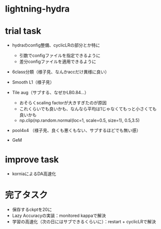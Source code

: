# lightning-hydra

# trial task
* hydraのconfig整備、cyclicLRの部分とか特に
    * 引数でconfigファイルを指定できるように
    * 差分configファイルを適用できるように

* 6class分類（様子見、なんかaccだけ異様に良い）
* Smooth L1（様子見）
* Tile aug（サブする、なぜかLB0.84...）
    * おそらくscaling factorが大きすぎたのが原因
    * これくらいでも良いかも、なんなら平均は1じゃなくてもっと小さくても良いかも
    * np.clip(np.random.normal(loc=1, scale=0.5, size=1), 0.5,3.5)
* pool4x4 （様子見、良くも悪くもない、サブするほどでも無い感）
* GeM

# improve task
* korniaによるDA高速化

# 完了タスク
* 保存するckptを20に
* Lazy Accuracyの実装：monitored kappaで解決
* 学習の高速化（次の日にはサブできるくらいに）：restart + cyclicLRで解決